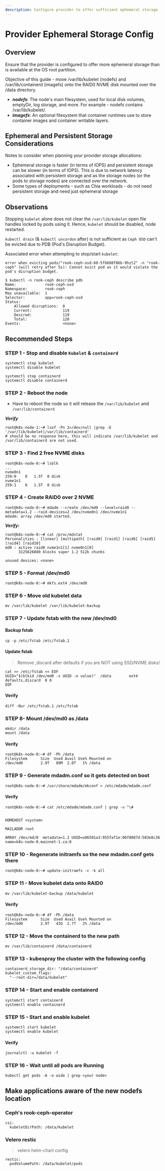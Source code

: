 ```yaml
---
description: Configure provider to offer sufficient ephemeral storage
---
```


# Provider Ephemeral Storage Config

## Overview

Ensure that the provider is configured to offer more ephemeral storage than is available at the OS root partition.

Objective of this guide - move /var/lib/kubelet (nodefs) and /var/lib/containerd (imagefs) onto the RAID0 NVME disk mounted over the /data directory.

* _**nodefs**_: The node's main filesystem, used for local disk volumes, emptyDir, log storage, and more. For example - nodefs contains /var/lib/kubelet/.
* _**imagefs**_: An optional filesystem that container runtimes use to store container images and container writable layers.

## Ephemeral and Persistent Storage Considerations

Notes to consider when planning your provider storage allocations:

* Ephemeral storage is faster (in terms of IOPS) and persistent storage can be slower (in terms of IOPS).  This is due to network latency associated with persistent storage and as the storage nodes (or the pods to storage nodes) are connected over the network.
* Some types of deployments - such as Chia workloads - do not need persistent storage and need just ephemeral storage

## Observations

Stopping `kubelet` alone does not clear the `/var/lib/kubelet` open file handles locked by pods using it. Hence, `kubelet` should be disabled, node restarted.

`kubectl drain` (& `kubectl uncordon` after) is not sufficient as `Ceph OSD` can't be evicted due to PDB (Pod's Disruption Budget).

Associated error when attempting to stop/start `kubelet`:

```
error when evicting pods/"rook-ceph-osd-60-5fb688f86b-9hzt2" -n "rook-ceph" (will retry after 5s): Cannot evict pod as it would violate the pod's disruption budget.
```

```
$ kubectl -n rook-ceph describe pdb
Name:             rook-ceph-osd
Namespace:        rook-ceph
Max unavailable:  1
Selector:         app=rook-ceph-osd
Status:
    Allowed disruptions:  0
    Current:              119
    Desired:              119
    Total:                120
Events:                   <none>
```

## Recommended Steps

### STEP 1 - Stop and disable `Kubelet` & `containerd`

```
systemctl stop kubelet
systemctl disable kubelet

systemctl stop containerd
systemctl disable containerd
```

### STEP 2 - Reboot the node

* Have to reboot the node so it will release the `/var/lib/kubelet` and `/var/lib/containerd`

_**Verify**_

```
root@k8s-node-1:~# lsof -Pn 2>/dev/null |grep -E '/var/lib/kubelet|/var/lib/containerd'
# should be no response here, this will indicate /var/lib/kubelet and /var/lib/containerd are not used.
```

### STEP 3 - Find 2 free NVME disks

```
root@k8s-node-0:~# lsblk
...
nvme0n1                                                                                               259:0    0   1.5T  0 disk 
nvme1n1                                                                                               259:1    0   1.5T  0 disk 
```

### STEP 4 - Create RAID0 over 2 NVME

```
root@k8s-node-0:~# mdadm --create /dev/md0 --level=raid0 --metadata=1.2 --raid-devices=2 /dev/nvme0n1 /dev/nvme1n1
mdadm: array /dev/md0 started.
```

_**Verify:**_

```
root@k8s-node-0:~# cat /proc/mdstat
Personalities : [linear] [multipath] [raid0] [raid1] [raid6] [raid5] [raid4] [raid10] 
md0 : active raid0 nvme1n1[1] nvme0n1[0]
      3125626880 blocks super 1.2 512k chunks
      
unused devices: <none>
```

### STEP 5 - Format /dev/md0

```
root@k8s-node-0:~# mkfs.ext4 /dev/md0
```

### STEP 6 - Move old kubelet data

```
mv /var/lib/kubelet /var/lib/kubelet-backup
```

### STEP 7 - Update fstab with the new /dev/md0

#### **Backup fstab**

```
cp -p /etc/fstab /etc/fstab.1
```

#### Update fstab

> Remove ,discard after defaults if you are NOT using SSD/NVME disks!

```
cat >> /etc/fstab << EOF
UUID="$(blkid /dev/md0 -s UUID -o value)"  /data        ext4   defaults,discard  0 0
EOF
```

#### Verify

```
diff -Nur /etc/fstab.1 /etc/fstab
```

### STEP 8- Mount /dev/md0 as /data

```
mkdir /data
mount /data
```

#### Verify

```
root@k8s-node-0:~# df -Ph /data
Filesystem      Size  Used Avail Use% Mounted on
/dev/md0        2.9T   89M  2.8T   1% /data
```

### STEP 9 - Generate mdadm.conf so it gets detected on boot

```
root@k8s-node-0:~# /usr/share/mdadm/mkconf > /etc/mdadm/mdadm.conf
```

#### Verify

```
root@k8s-node-0:~# cat /etc/mdadm/mdadm.conf | grep -v ^\#


HOMEHOST <system>

MAILADDR root

ARRAY /dev/md/0  metadata=1.2 UUID=a96501a3:955faf1e:06f8087d:503e8c36 name=k8s-node-0.mainnet-1.ca:0
```

### STEP 10 - Regenerate initramfs so the new mdadm.conf gets there

```
root@k8s-node-0:~# update-initramfs -c -k all
```

### STEP 11 - Move kubelet data onto RAID0

```
mv /var/lib/kubelet-backup /data/kubelet
```

#### Verify

```
root@k8s-node-0:~# df -Ph /data
Filesystem      Size  Used Avail Use% Mounted on
/dev/md0        2.9T   43G  2.7T   2% /data
```

### STEP 12 - Move the containerd to the new path

```
mv /var/lib/containerd /data/containerd
```

### STEP 13 - kubespray the cluster with the following config

```
containerd_storage_dir: "/data/containerd"
kubelet_custom_flags:
  "--root-dir=/data/kubelet"
```

### STEP 14 - Start and enable containerd

```
systemctl start containerd
systemctl enable containerd
```

### STEP 15 - Start and enable kubelet

```
systemctl start kubelet
systemctl enable kubelet
```

#### Verify

```
journalctl -u kubelet -f
```

### STEP 16 - Wait until all pods are Running

```
kubectl get pods -A -o wide | grep <your node>
```

## Make applications aware of the new nodefs location

### Ceph's rook-ceph-operator

```
csi:
  kubeletDirPath: /data/kubelet
```

### Velero restic

> velero helm-chart config

```
restic:
  podVolumePath: /data/kubelet/pods
```
